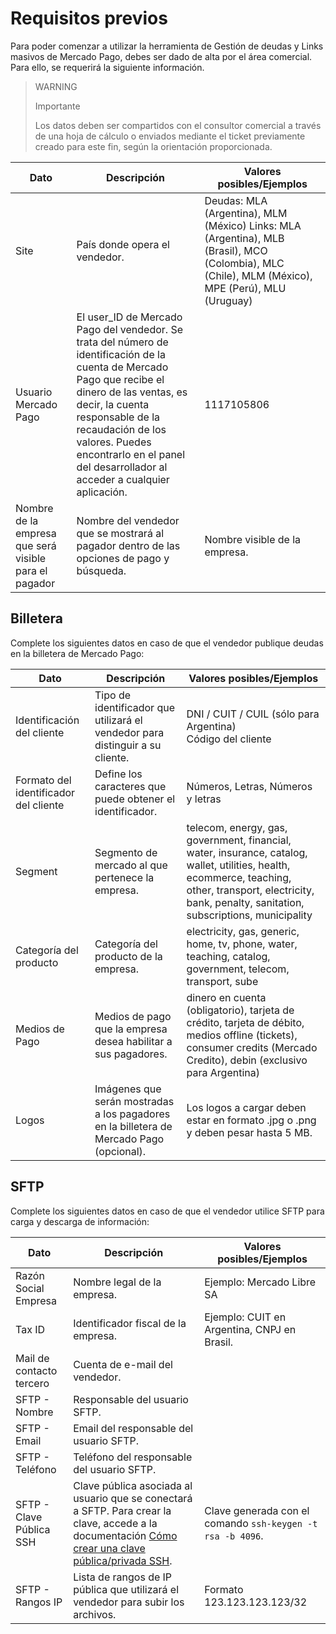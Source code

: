 # Requisitos previos

Para poder comenzar a utilizar la herramienta de Gestión de deudas y Links masivos de Mercado Pago, debes ser dado de alta por el área comercial. Para ello, se requerirá la siguiente información.

> WARNING
>
> Importante
>
> Los datos deben ser compartidos con el consultor comercial a través de una hoja de cálculo o enviados mediante el ticket previamente creado para este fin, según la orientación proporcionada.

| Dato                             | Descripción                                                                                                                                                      | Valores posibles/Ejemplos                                                                                           |
|----------------------------------|------------------------------------------------------------------------------------------------------------------------------------------------------------------|---------------------------------------------------------------------------------------------------------------------|
| Site                         | País donde opera el vendedor.                                                                                                                                    | Deudas: MLA (Argentina), MLM (México) Links: MLA (Argentina), MLB (Brasil), MCO (Colombia), MLC (Chile), MLM (México), MPE (Perú), MLU (Uruguay)        |
| Usuario Mercado Pago         | El user_ID de Mercado Pago del vendedor. Se trata del número de identificación de la cuenta de Mercado Pago que recibe el dinero de las ventas, es decir, la cuenta responsable de la recaudación de los valores. Puedes encontrarlo en el panel del desarrollador al acceder a cualquier aplicación. | 1117105806                                                                                                                                                            |
| Nombre de la empresa que será visible para el pagador | Nombre del vendedor que se mostrará al pagador dentro de las opciones de pago y búsqueda.                                                        | Nombre visible de la empresa.                                                                                      |

## Billetera 

Complete los siguientes datos en caso de que el vendedor publique deudas en la billetera de Mercado Pago:

| Dato                        | Descripción                                                                                                         | Valores posibles/Ejemplos                                                                                                    |
|-----------------------------|---------------------------------------------------------------------------------------------------------------------|------------------------------------------------------------------------------------------------------------------------------|
| Identificación del cliente  | Tipo de identificador que utilizará el vendedor para distinguir a su cliente.                                      | DNI / CUIT / CUIL (sólo para Argentina) <br> Código del cliente                                                                         |
| Formato del identificador del cliente | Define los caracteres que puede obtener el identificador.                                                          | Números, Letras, Números y letras                                                                                            |
| Segment                     | Segmento de mercado al que pertenece la empresa.                                                                   | telecom, energy, gas, government, financial, water, insurance, catalog, wallet, utilities, health, ecommerce, teaching, other, transport, electricity, bank, penalty, sanitation, subscriptions, municipality |
| Categoría del producto      | Categoría del producto de la empresa.                                                                              | electricity, gas, generic, home, tv, phone, water, teaching, catalog, government, telecom, transport, sube                     |
| Medios de Pago      | Medios de pago que la empresa desea habilitar a sus pagadores.                                                                              | dinero en cuenta (obligatorio), tarjeta de crédito, tarjeta de débito, medios offline (tickets), consumer credits (Mercado Credito), debin (exclusivo para Argentina)                     |
| Logos                       | Imágenes que serán mostradas a los pagadores en la billetera de Mercado Pago (opcional).                        | Los logos a cargar deben estar en formato .jpg o .png y deben pesar hasta 5 MB.  |

## SFTP

Complete los siguientes datos en caso de que el vendedor utilice SFTP para carga y descarga de información:

| Dato                        | Descripción                                                                                   | Valores posibles/Ejemplos                                                                                                    |
|-----------------------------|-----------------------------------------------------------------------------------------------|------------------------------------------------------------------------------------------------------------------------------|
| Razón Social Empresa        | Nombre legal de la empresa.                                                                                         |  Ejemplo: Mercado Libre SA                                                                                                                       |
| Tax ID                      | Identificador fiscal de la empresa.                                                                                         | Ejemplo: CUIT en Argentina, CNPJ en Brasil.                                                                                                                        |
| Mail de contacto tercero    | Cuenta de e-mail del vendedor.                                                               |                                                                                                                         |
| SFTP - Nombre               | Responsable del usuario SFTP.                                                                |                                                                                                                         |
| SFTP - Email                | Email del responsable del usuario SFTP.                                                       |                                                                                                                         |
| SFTP - Teléfono             | Teléfono del responsable del usuario SFTP.                                                    |                                                                                                                         |
| SFTP - Clave Pública SSH    | Clave pública asociada al usuario que se conectará a SFTP. Para crear la clave, accede a la documentación [Cómo crear una clave pública/privada SSH](/developers/es/docs/links-and-debts/public-and-private-key). | Clave generada con el comando `ssh-keygen -t rsa -b 4096`.                                                                |
| SFTP - Rangos IP             | Lista de rangos de IP pública que utilizará el vendedor para subir los archivos.                        | Formato 123.123.123.123/32                                                                                                  |
